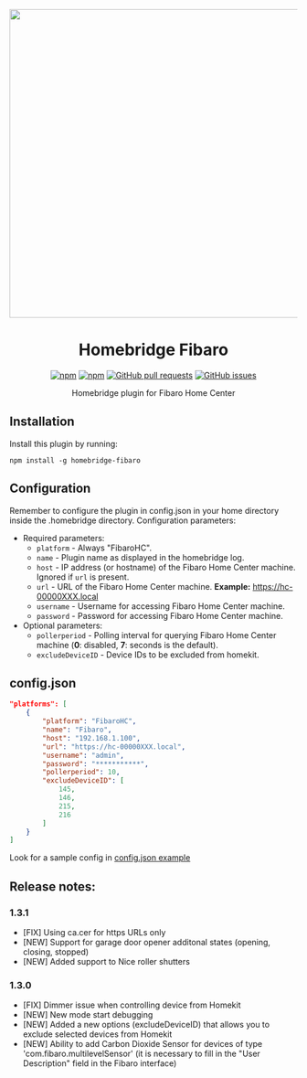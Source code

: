 <p align="center">
  <a href="https://github.com/oxystin/homebridge-fibaro"><img src="https://raw.githubusercontent.com/oxystin/homebridge-fibaro/main/img/fibaro-device.png" width="540"></a>
</p>

<span align="center">

# Homebridge Fibaro
[![npm](https://badgen.net/npm/dt/homebridge-fibaro?color=purple)](https://www.npmjs.com/package/homebridge-fibaro) 
[![npm](https://badgen.net/npm/v/homebridge-fibaro?color=purple)](https://www.npmjs.com/package/homebridge-fibaro)
[![GitHub pull requests](https://img.shields.io/github/issues-pr/oxystin/homebridge-fibaro.svg)](https://github.com/oxystin/homebridge-fibaro/pulls)
[![GitHub issues](https://img.shields.io/github/issues/oxystin/homebridge-fibaro.svg)](https://github.com/oxystin/homebridge-fibaro/issues)

Homebridge plugin for Fibaro Home Center

</span>


## Installation

Install this plugin by running:

```
npm install -g homebridge-fibaro
```


## Configuration

Remember to configure the plugin in config.json in your home directory inside the .homebridge directory. Configuration parameters:

- Required parameters:
  - `platform` - Always "FibaroHC".
  - `name` - Plugin name as displayed in the homebridge log.
  - `host` - IP address (or hostname) of the Fibaro Home Center machine. Ignored if `url` is present.
  - `url` - URL of the Fibaro Home Center machine. **Example:** https://hc-00000XXX.local
  - `username` - Username for accessing Fibaro Home Center machine.
  - `password` - Password for accessing Fibaro Home Center machine.
- Optional parameters:
  - `pollerperiod` - Polling interval for querying Fibaro Home Center machine (**0**: disabled, **7**: seconds is the default).
  - `excludeDeviceID` - Device IDs to be excluded from homekit.


## config.json

```json
"platforms": [
    {
        "platform": "FibaroHC",
        "name": "Fibaro",
        "host": "192.168.1.100",
        "url": "https://hc-00000XXX.local",
        "username": "admin",
        "password": "***********",
        "pollerperiod": 10,
        "excludeDeviceID": [
            145,
            146,
            215,
            216
        ]
    }
]
```
Look for a sample config in [config.json example](https://github.com/oxystin/homebridge-fibaro/blob/master/config.json)

## Release notes:

### 1.3.1
- [FIX] Using ca.cer for https URLs only
- [NEW] Support for garage door opener additonal states (opening, closing, stopped)
- [NEW] Added support to Nice roller shutters

### 1.3.0
- [FIX] Dimmer issue when controlling device from Homekit
- [NEW] New mode start debugging
- [NEW] Added a new options (excludeDeviceID) that allows you to exclude selected devices from Homekit
- [NEW] Ability to add Carbon Dioxide Sensor for devices of type 'com.fibaro.multilevelSensor' (it is necessary to fill in the "User Description" field in the Fibaro interface)
